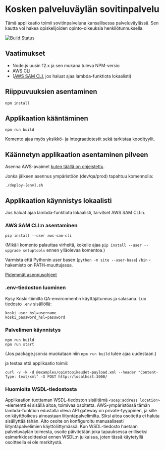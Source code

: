 # Kosken palveluväylän sovitinpalvelu

Tämä applikaatio toimii sovitinpalveluna kansallisessa palveluväylässä.
Sen kautta voi hakea opiskelijoiden opinto-oikeuksia henkilötunnuksella.

[![Build Status](https://travis-ci.com/Opetushallitus/koski-mydata.svg?branch=master)](https://travis-ci.com/Opetushallitus/koski-mydata)

## Vaatimukset

- Node.js uusin 12.x ja sen mukana tuleva NPM-versio
- AWS CLI
- ([AWS SAM CLI](https://github.com/awslabs/aws-sam-cli), jos haluat ajaa lambda-funktiota lokaalisti)

## Riippuvuuksien asentaminen

```
npm install
```

## Applikaation kääntäminen

```
npm run build
```

Komento ajaa myös yksikkö- ja integraatiotestit sekä tarkistaa koodityylit.

## Käännetyn applikaation asentaminen pilveen

Asenna AWS-avaimet [kuten täällä on ohjeistettu](https://github.com/Opetushallitus/koski-aws-infra#2-api-avaimien-ja-tilien-asennus).

Jonka jälkeen asennus ympäristöön (dev/qa/prod) tapahtuu komennolla:

```shell
./deploy-[env].sh
```

## Applikaation käynnistys lokaalisti

Jos haluat ajaa lambda-funktiota lokaalisti, tarvitset AWS SAM CLI:n.

### AWS SAM CLI:n asentaminen

```
pip install --user aws-sam-cli
```

(Mikäli komento palauttaa virheitä,  kokeile ajaa `pip install --user --upgrade setuptools` ennen ylläolevaa komentoa.)

Varmista että Pythonin user basen (`python -m site --user-base`) `/bin` -hakemisto on PATH-muuttujassa.

[Pidemmät asennusohjeet](https://github.com/awslabs/aws-sam-cli/blob/develop/docs/installation.rst)

### .env-tiedoston luominen

Kysy Koski-tiimiltä QA-environmentin käyttäjätunnus ja salasana.
Luo tiedosto ```.env``` sisällöllä:
```
koski_user_hsl=username
koski_password_hsl=password
```

### Palvelimen käynnistys

```
npm run build
npm run start
```

(Jos package.json:ia muokataan niin `npm run build` tulee ajaa uudestaan.)

ja testaa että applikaatio toimii:
```
curl -v -k -d @examples/opintooikeudet-payload.xml --header "Content-Type: text/xml" -X POST http://localhost:3000/
```

### Huomioita WSDL-tiedostosta

Applikaation tuottaman WSDL-tiedoston sisältämä `<soap:address location>` -elementti ei sisällä aitoa, toimivaa osoitetta. AWS-ympäristössä tämän lambda-funktion edustalla oleva API gateway on private-tyyppinen, ja sille on käyttöoikeus ainoastaan liityntäpalvelimilta. Siksi aitoa osoitetta ei haluta sisällyttää tähän. Aito osoite on konfiguroitu manuaalisesti liityntäpalvelimien käyttöliittymässä. Kun WSDL-tiedosto haetaan palveluväylän toimesta, osoite päivitetään joka tapauksessa erilliseksi esimerkkiosoitteeksi ennen WSDL:n julkaisua, joten tässä käytetyllä osoitteella ei ole merkitystä.
